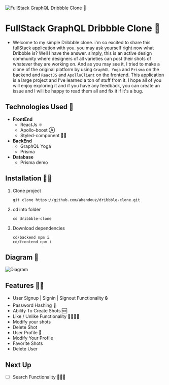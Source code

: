 ![FullStack GraphQL Dribbble Clone 🏀](https://res.cloudinary.com/ahendouz/image/upload/v1544690570/dribbble-clone-image.png)

# FullStack GraphQL Dribbble Clone 🏀

- Welcome to my simple Dribbble clone. i'm so excited to share this fullStack application with you. you may ask yourself right now what Dribbble is? Well I have the answer. simply, this is an active design community where designers of all varieties can post their shots of whatever they are working on.
  And as you may see it, I tried to make a clone of the original platform by using `GraphGL Yoga` and `Prisma` on the backend and `ReactJS` and `ApolloClient` on the frontend.
  This application is a large project and I’ve learned a ton of stuff from it.
  I hope all of you will enjoy exploring it and if you have any feedback, you can create an issue and I will be happy to read them all and fix it if it's a bug.

## Technologies Used 🤔

- **FrontEnd**
  - ReactJs ⚛️
  - Apollo-boost Ⓐ
  - Styled-component 💅🏼
- **BackEnd**
  - GraphQL Yoga
  - Prisma
- **Database**
  - Prisma demo

## **Installation 💪🏼**

1.  Clone project

        git clone https://github.com/ahendouz/dribbble-clone.git

2.  cd into folder

        cd dribbble-clone

3.  Download dependencies

        cd/backend npm i
        cd/frontend npm i

## **Diagram 🧐**

![Diagram](https://res.cloudinary.com/ahendouz/image/upload/v1544691039/download_1.png)

## **Features ✍🏼**

- User Signup | Signin | Signout Functionality 🔒
- Password Hashing 🔁
- Ability To Create Shots 🆕
- Like / Unlike Functionality 👍🏼👎🏼
- Modify your shots
- Delete Shot
- User Profile 👤
- Modify Your Profile
- Favorite Shots
- Delete User

## **Next Up**

- [ ] Search Functionality 🕵🏽‍♂️
